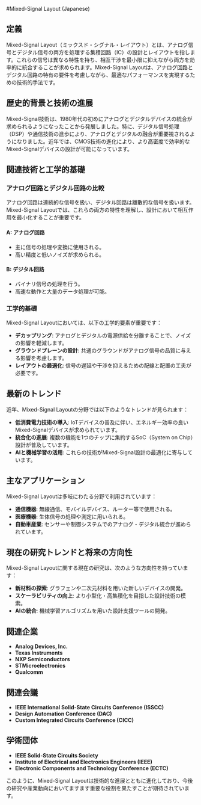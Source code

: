 #Mixed-Signal Layout (Japanese)

## 定義

Mixed-Signal Layout（ミックスド・シグナル・レイアウト）とは、アナログ信号とデジタル信号の両方を処理する集積回路（IC）の設計とレイアウトを指します。これらの信号は異なる特性を持ち、相互干渉を最小限に抑えながら両方を効率的に統合することが求められます。Mixed-Signal Layoutは、アナログ回路とデジタル回路の特有の要件を考慮しながら、最適なパフォーマンスを実現するための技術的手法です。

## 歴史的背景と技術の進展

Mixed-Signal技術は、1980年代の初めにアナログとデジタルデバイスの統合が求められるようになったことから発展しました。特に、デジタル信号処理（DSP）や通信技術の進歩により、アナログとデジタルの融合が重要視されるようになりました。近年では、CMOS技術の進化により、より高密度で効率的なMixed-Signalデバイスの設計が可能になっています。

## 関連技術と工学的基礎

### アナログ回路とデジタル回路の比較

アナログ回路は連続的な信号を扱い、デジタル回路は離散的な信号を扱います。Mixed-Signal Layoutでは、これらの両方の特性を理解し、設計において相互作用を最小化することが重要です。

#### A: アナログ回路

- 主に信号の処理や変換に使用される。
- 高い精度と低いノイズが求められる。

#### B: デジタル回路

- バイナリ信号の処理を行う。
- 高速な動作と大量のデータ処理が可能。

### 工学的基礎

Mixed-Signal Layoutにおいては、以下の工学的要素が重要です：

- **デカップリング**: アナログとデジタルの電源供給を分離することで、ノイズの影響を軽減します。
- **グラウンドプレーンの設計**: 共通のグラウンドがアナログ信号の品質に与える影響を考慮します。
- **レイアウトの最適化**: 信号の遅延や干渉を抑えるための配線と配置の工夫が必要です。

## 最新のトレンド

近年、Mixed-Signal Layoutの分野では以下のようなトレンドが見られます：

- **低消費電力技術の導入**: IoTデバイスの普及に伴い、エネルギー効率の良いMixed-Signalデバイスが求められています。
- **統合化の進展**: 複数の機能を1つのチップに集約するSoC（System on Chip）設計が普及しています。
- **AIと機械学習の活用**: これらの技術がMixed-Signal設計の最適化に寄与しています。

## 主なアプリケーション

Mixed-Signal Layoutは多岐にわたる分野で利用されています：

- **通信機器**: 無線通信、モバイルデバイス、ルーター等で使用される。
- **医療機器**: 生体信号の処理や測定に用いられる。
- **自動車産業**: センサーや制御システムでのアナログ・デジタル統合が進められています。

## 現在の研究トレンドと将来の方向性

Mixed-Signal Layoutに関する現在の研究は、次のような方向性を持っています：

- **新材料の探索**: グラフェンや二次元材料を用いた新しいデバイスの開発。
- **スケーラビリティの向上**: より小型化・高集積化を目指した設計技術の模索。
- **AIの統合**: 機械学習アルゴリズムを用いた設計支援ツールの開発。

## 関連企業

- **Analog Devices, Inc.**
- **Texas Instruments**
- **NXP Semiconductors**
- **STMicroelectronics**
- **Qualcomm**

## 関連会議

- **IEEE International Solid-State Circuits Conference (ISSCC)**
- **Design Automation Conference (DAC)**
- **Custom Integrated Circuits Conference (CICC)**

## 学術団体

- **IEEE Solid-State Circuits Society**
- **Institute of Electrical and Electronics Engineers (IEEE)**
- **Electronic Components and Technology Conference (ECTC)**

このように、Mixed-Signal Layoutは技術的な進展とともに進化しており、今後の研究や産業動向においてますます重要な役割を果たすことが期待されています。